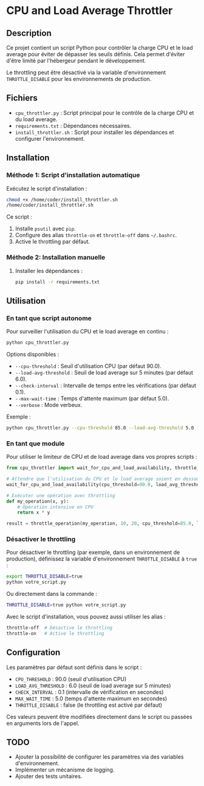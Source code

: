 # CPU and Load Average Throttler

## Description

Ce projet contient un script Python pour contrôler la charge CPU et le load average pour éviter de dépasser les seuils définis. Cela permet d'éviter d'être limité par l'hébergeur pendant le développement.

Le throttling peut être désactivé via la variable d'environnement `THROTTLE_DISABLE` pour les environnements de production.

## Fichiers

- `cpu_throttler.py` : Script principal pour le contrôle de la charge CPU et du load average.
- `requirements.txt` : Dépendances nécessaires.
- `install_throttler.sh` : Script pour installer les dépendances et configurer l'environnement.

## Installation

### Méthode 1: Script d'installation automatique

Exécutez le script d'installation :

```bash
chmod +x /home/coder/install_throttler.sh
/home/coder/install_throttler.sh
```

Ce script :
1. Installe `psutil` avec `pip`.
2. Configure des alias `throttle-on` et `throttle-off` dans `~/.bashrc`.
3. Active le throttling par défaut.

### Méthode 2: Installation manuelle

1.  Installer les dépendances :

    ```bash
    pip install -r requirements.txt
    ```

## Utilisation

### En tant que script autonome

Pour surveiller l'utilisation du CPU et le load average en continu :

```bash
python cpu_throttler.py
```

Options disponibles :

- `--cpu-threshold` : Seuil d'utilisation CPU (par défaut 90.0).
- `--load-avg-threshold` : Seuil de load average sur 5 minutes (par défaut 6.0).
- `--check-interval` : Intervalle de temps entre les vérifications (par défaut 0.1).
- `--max-wait-time` : Temps d'attente maximum (par défaut 5.0).
- `--verbose` : Mode verbeux.

Exemple :

```bash
python cpu_throttler.py --cpu-threshold 85.0 --load-avg-threshold 5.0 --verbose
```

### En tant que module

Pour utiliser le limiteur de CPU et de load average dans vos propres scripts :

```python
from cpu_throttler import wait_for_cpu_and_load_availability, throttle_operation

# Attendre que l'utilisation du CPU et le load average soient en dessous des seuils
wait_for_cpu_and_load_availability(cpu_threshold=90.0, load_avg_threshold=6.0, verbose=True)

# Exécuter une opération avec throttling
def my_operation(x, y):
    # Opération intensive en CPU
    return x * y

result = throttle_operation(my_operation, 10, 20, cpu_threshold=85.0, load_avg_threshold=5.0, verbose=True)
```

### Désactiver le throttling

Pour désactiver le throttling (par exemple, dans un environnement de production), définissez la variable d'environnement `THROTTLE_DISABLE` à `true` :

```bash
export THROTTLE_DISABLE=true
python votre_script.py
```

Ou directement dans la commande :

```bash
THROTTLE_DISABLE=true python votre_script.py
```

Avec le script d'installation, vous pouvez aussi utiliser les alias :

```bash
throttle-off  # Désactive le throttling
throttle-on   # Active le throttling
```

## Configuration

Les paramètres par défaut sont définis dans le script :

- `CPU_THRESHOLD` : 90.0 (seuil d'utilisation CPU)
- `LOAD_AVG_THRESHOLD` : 6.0 (seuil de load average sur 5 minutes)
- `CHECK_INTERVAL` : 0.1 (intervalle de vérification en secondes)
- `MAX_WAIT_TIME` : 5.0 (temps d'attente maximum en secondes)
- `THROTTLE_DISABLE` : false (le throttling est activé par défaut)

Ces valeurs peuvent être modifiées directement dans le script ou passées en arguments lors de l'appel.

## TODO

- Ajouter la possibilité de configurer les paramètres via des variables d'environnement.
- Implémenter un mécanisme de logging.
- Ajouter des tests unitaires.
